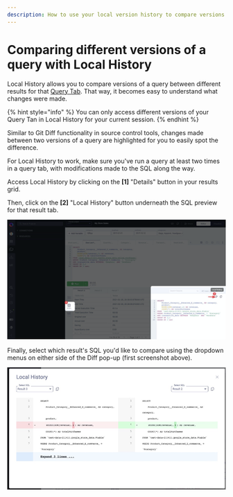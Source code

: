 ```yaml
---
description: How to use your local version history to compare versions of queries.
---
```


# Comparing different versions of a query with Local History

Local History allows you to compare versions of a query between different results for that [Query Tab](query-tabs.md). That way, it becomes easy to understand what changes were made.

{% hint style="info" %}
You can only access different versions of your Query Tan in Local History for your current session.
{% endhint %}

Similar to Git Diff functionality in source control tools, changes made between two versions of a query are highlighted for you to easily spot the difference.

For Local History to work, make sure you've run a query at least two times in a query tab, with modifications made to the SQL along the way.

Access Local History by clicking on the **\[1]** "Details" button in your results grid.

Then, click on the **\[2]** "Local History" button underneath the SQL preview for that result tab.

<!-- markdownlint-disable-next-line -->
![](<../.gitbook/assets/image (51).png>)

Finally, select which result's SQL you'd like to compare using the dropdown menus on either side of the Diff pop-up (first screenshot above).

<!-- markdownlint-disable-next-line -->
![](<../.gitbook/assets/image (52).png>)

